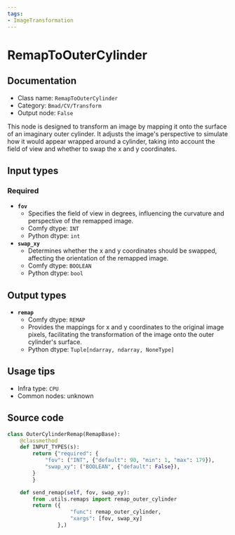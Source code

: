 ```yaml
---
tags:
- ImageTransformation
---
```


# RemapToOuterCylinder
## Documentation
- Class name: `RemapToOuterCylinder`
- Category: `Bmad/CV/Transform`
- Output node: `False`

This node is designed to transform an image by mapping it onto the surface of an imaginary outer cylinder. It adjusts the image's perspective to simulate how it would appear wrapped around a cylinder, taking into account the field of view and whether to swap the x and y coordinates.
## Input types
### Required
- **`fov`**
    - Specifies the field of view in degrees, influencing the curvature and perspective of the remapped image.
    - Comfy dtype: `INT`
    - Python dtype: `int`
- **`swap_xy`**
    - Determines whether the x and y coordinates should be swapped, affecting the orientation of the remapped image.
    - Comfy dtype: `BOOLEAN`
    - Python dtype: `bool`
## Output types
- **`remap`**
    - Comfy dtype: `REMAP`
    - Provides the mappings for x and y coordinates to the original image pixels, facilitating the transformation of the image onto the outer cylinder's surface.
    - Python dtype: `Tuple[ndarray, ndarray, NoneType]`
## Usage tips
- Infra type: `CPU`
- Common nodes: unknown


## Source code
```python
class OuterCylinderRemap(RemapBase):
    @classmethod
    def INPUT_TYPES(s):
        return {"required": {
            "fov": ("INT", {"default": 90, "min": 1, "max": 179}),
            "swap_xy": ("BOOLEAN", {"default": False}),
        }
        }

    def send_remap(self, fov, swap_xy):
        from .utils.remaps import remap_outer_cylinder
        return ({
                    "func": remap_outer_cylinder,
                    "xargs": [fov, swap_xy]
                },)

```
